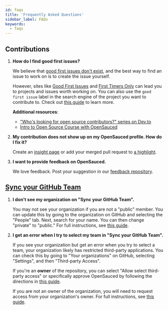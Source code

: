 ```yaml
---
id: faqs
title: 'Frequently Asked Questions'
sidebar_label: FAQs
keywords:
  - faqs
---
```


## Contributions

1. **How do I find good first issues?**

   We believe that [good first issues don't exist](https://opensauced.pizza/blog/good-first-issues-dont-exist), and the best way to find an issue to work on is to create the issue yourself.

   However, sites like [Good First Issues](https://goodfirstissues.com/) and [First Timers Only](https://www.firsttimersonly.com/) can lead you to projects and issues worth working on. You can also use the `good first issue` label in the search engine of the project you want to contribute to. Check out [this guide](https://www.freecodecamp.org/news/how-to-find-good-first-issues-on-github/) to learn more.

   **Additional resources**:

   - ["Who's looking for open source contributors?" series on Dev.to](https://dev.to/bekahhw/series/23323)
   - [Intro to Open Source Course with OpenSauced](https://intro.opensauced.pizza/)

2. **My contribution does not show up on my OpenSauced profile. How do I fix it?**

   Create an [insight page](https://app.opensauced.pizza/hub/insights) or add your merged pull request to [a highlight](https://app.opensauced.pizza/feed).

3. **I want to provide feedback on OpenSauced.**

   We love feedback. Post your suggestion in our [feedback repository](https://github.com/orgs/open-sauced/discussions).

## [Sync your GitHub Team](#sync-your-github-team)

1. **I don't see my organization on "Sync your GitHub Team".**

   You may not see your organization if you are not a "public" member. You can update this by going to the organization on GitHub and selecting the "People" tab. Next, search for your name. You can then change "private" to "public." For full instructions, see [this guide](https://docs.github.com/en/account-and-profile/setting-up-and-managing-your-personal-account-on-github/managing-your-membership-in-organizations/publicizing-or-hiding-organization-membership).

2. **I get an error when I try to select my team in "Sync your GitHub Team".**

   If you see your organization but get an error when you try to select a team, your organization likely has restricted third-party applications. You can check this by going to "Your organizations" on GitHub, selecting "Settings", and then "Third-party Access".

   If you're an **owner** of the repository, you can select "Allow select third-party access" or specifically approve OpenSauced by following the directions in [this guide](https://docs.github.com/en/organizations/managing-oauth-access-to-your-organizations-data/approving-oauth-apps-for-your-organization).

   If you are not an owner of the organization, you will need to request access from your organization's owner. For full instructions, see [this guide](https://docs.github.com/en/account-and-profile/setting-up-and-managing-your-personal-account-on-github/managing-your-membership-in-organizations/requesting-organization-approval-for-oauth-apps).
